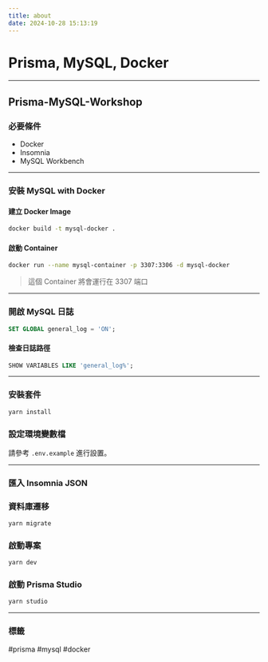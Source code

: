 ```yaml
---
title: about
date: 2024-10-28 15:13:19
---
```


# Prisma, MySQL, Docker

<!-- **發表於：** 2023-04-15
**分類於：** 後端 -->

---

## Prisma-MySQL-Workshop

### 必要條件

- Docker
- Insomnia
- MySQL Workbench

---

### 安裝 MySQL with Docker

#### 建立 Docker Image

```bash
docker build -t mysql-docker .
```

#### 啟動 Container

```bash
docker run --name mysql-container -p 3307:3306 -d mysql-docker
```

> 這個 Container 將會運行在 3307 端口

---

### 開啟 MySQL 日誌

```sql
SET GLOBAL general_log = 'ON';
```

#### 檢查日誌路徑

```sql
SHOW VARIABLES LIKE 'general_log%';
```

---

### 安裝套件

```bash
yarn install
```

### 設定環境變數檔

請參考 `.env.example` 進行設置。

---

### 匯入 Insomnia JSON

### 資料庫遷移

```bash
yarn migrate
```

### 啟動專案

```bash
yarn dev
```

### 啟動 Prisma Studio

```bash
yarn studio
```

---

### 標籤

#prisma #mysql #docker
